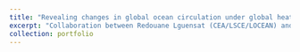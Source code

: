 ```yaml
---
title: "Revealing changes in global ocean circulation under global heating using machine learning"
excerpt: "Collaboration between Redouane Lguensat (CEA/LSCE/LOCEAN) and Maike Sonnewald (GFDL/Princeton University)"
collection: portfolio
---
```


